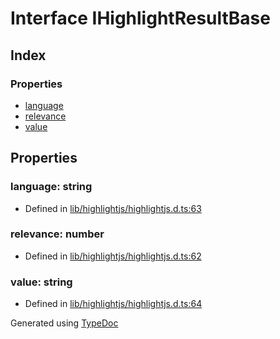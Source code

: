 # Interface IHighlightResultBase


## Index

### Properties
* [language](_highlight_js_.hljs.ihighlightresultbase.md#language)
* [relevance](_highlight_js_.hljs.ihighlightresultbase.md#relevance)
* [value](_highlight_js_.hljs.ihighlightresultbase.md#value)

## Properties

### language: string

* Defined in [lib/highlightjs/highlightjs.d.ts:63](https://github.com/kimamula/typedoc/blob/HEAD/src/lib/highlightjs/highlightjs.d.ts#L63)


### relevance: number

* Defined in [lib/highlightjs/highlightjs.d.ts:62](https://github.com/kimamula/typedoc/blob/HEAD/src/lib/highlightjs/highlightjs.d.ts#L62)


### value: string

* Defined in [lib/highlightjs/highlightjs.d.ts:64](https://github.com/kimamula/typedoc/blob/HEAD/src/lib/highlightjs/highlightjs.d.ts#L64)



Generated using [TypeDoc](http://typedoc.io)
